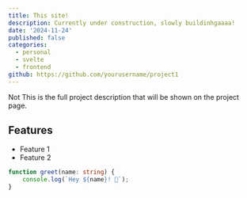 ```yaml
---
title: This site!
description: Currently under construction, slowly buildinhgaaaa!
date: '2024-11-24'
published: false
categories:
  - personal
  - svelte
  - frontend
github: https://github.com/yourusername/project1
---
```

Not 
This is the full project description that will be shown on the project page.

## Features

- Feature 1
- Feature 2

```ts
function greet(name: string) {
	console.log(`Hey ${name}! 👋`);
}
```
